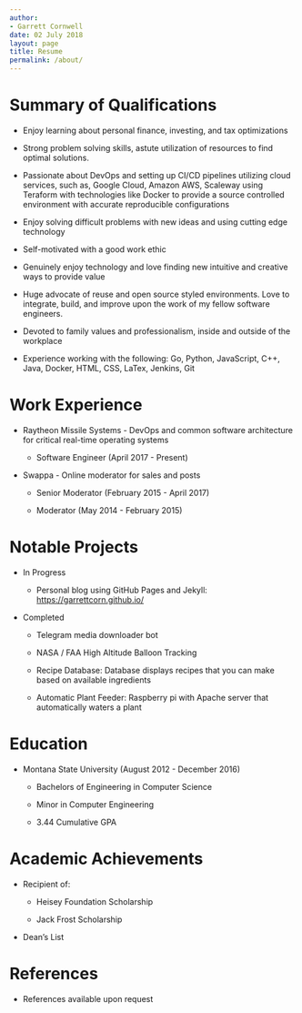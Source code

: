 ```yaml
---
author:
- Garrett Cornwell
date: 02 July 2018
layout: page
title: Resume
permalink: /about/
---
```


 Summary of Qualifications
==========================

-   Enjoy learning about personal finance, investing, and tax
    optimizations

-   Strong problem solving skills, astute utilization of resources to
    find optimal solutions.

-   Passionate about DevOps and setting up CI/CD pipelines utilizing
    cloud services, such as, Google Cloud, Amazon AWS, Scaleway using
    Teraform with technologies like Docker to provide a source
    controlled environment with accurate reproducible configurations

-   Enjoy solving difficult problems with new ideas and using cutting
    edge technology

-   Self-motivated with a good work ethic

-   Genuinely enjoy technology and love finding new intuitive and
    creative ways to provide value

-   Huge advocate of reuse and open source styled environments. Love 
    to integrate, build, and improve upon the work of my fellow 
    software engineers.

-   Devoted to family values and professionalism, inside and outside of
    the workplace

-   Experience working with the following: Go, Python, JavaScript, C++,
    Java, Docker, HTML, CSS, LaTex, Jenkins, Git

 Work Experience
================

-   Raytheon Missile Systems - DevOps and common software architecture
    for critical real-time operating systems

    -   Software Engineer (April 2017 - Present)

-   Swappa - Online moderator for sales and posts

    -   Senior Moderator (February 2015 - April 2017)

    -   Moderator (May 2014 - February 2015)

 Notable Projects
=================

-   In Progress

    -   Personal blog using GitHub Pages and Jekyll:
        <https://garrettcorn.github.io/>

-   Completed

    -   Telegram media downloader bot

    -   NASA / FAA High Altitude Balloon Tracking

    -   Recipe Database: Database displays recipes that you can make
        based on available ingredients

    -   Automatic Plant Feeder: Raspberry pi with Apache server that
        automatically waters a plant

 Education
==========

-   Montana State University (August 2012 - December 2016)

    -   Bachelors of Engineering in Computer Science

    -   Minor in Computer Engineering

    -   3.44 Cumulative GPA

 Academic Achievements
======================

-   Recipient of:

    -   Heisey Foundation Scholarship

    -   Jack Frost Scholarship

-   Dean’s List

 References
===========

-   References available upon request
